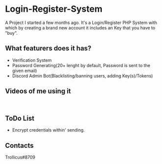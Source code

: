 # Login-Register-System

A Project I started a few months ago. 
It's a Login/Register PHP System with which by creating a brand new account it includes an Key that you have to "buy".

## What featurers does it has?

- Verification System
- Password Generating(20+ lenght by default, Password is sent to the given email) 
- Discord Admin Bot(Blacklisting/banning users, adding Key(s)/Tokens)

## Videos of me using it 

<a href=""><img src="https://gyazo.com/1d6128d04684ba9b027879ca55d155d5" title=""/></a>
<a href=""><img src="https://gyazo.com/e772dd2c402fcd5524c2da30e68a6370" title=""/></a>

## ToDo List

- Encrypt credentials within' sending.

## Contacts

Trollicus#8709


